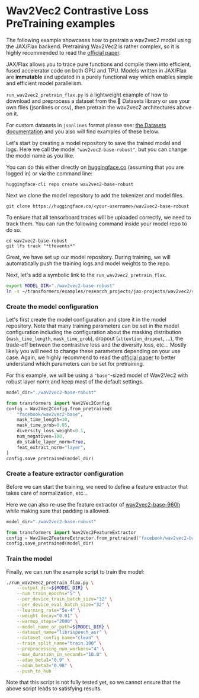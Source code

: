 # Wav2Vec2 Contrastive Loss PreTraining examples

The following example showcases how to pretrain a wav2vec2 model using the JAX/Flax backend.
Pretraining Wav2Vec2 is rather complex, so it is highly recommended to read the 
[official paper](https://arxiv.org/abs/2006.11477).

JAX/Flax allows you to trace pure functions and compile them into efficient, fused accelerator code on both GPU and TPU.
Models written in JAX/Flax are **immutable** and updated in a purely functional
way which enables simple and efficient model parallelism.

`run_wav2vec2_pretrain_flax.py` is a lightweight example of how to download and preprocess a dataset from the 🤗 Datasets library or use your own files (jsonlines or csv), then pretrain the wav2vec2 architectures above on it.

For custom datasets in `jsonlines` format please see: [the Datasets documentation](https://huggingface.co/docs/datasets/loading_datasets.html#json-files) and you also will find examples of these below.

Let's start by creating a model repository to save the trained model and logs.
Here we call the model `"wav2vec2-base-robust"`, but you can change the model name as you like.

You can do this either directly on [huggingface.co](https://huggingface.co/new) (assuming that
you are logged in) or via the command line:

```
huggingface-cli repo create wav2vec2-base-robust
```

Next we clone the model repository to add the tokenizer and model files.

```
git clone https://huggingface.co/<your-username>/wav2vec2-base-robust
```

To ensure that all tensorboard traces will be uploaded correctly, we need to 
track them. You can run the following command inside your model repo to do so.

```
cd wav2vec2-base-robust
git lfs track "*tfevents*"
```

Great, we have set up our model repository. During training, we will automatically
push the training logs and model weights to the repo.

Next, let's add a symbolic link to the `run_wav2vec2_pretrain_flax`.

```bash
export MODEL_DIR="./wav2vec2-base-robust"
ln -s ~/transformers/examples/research_projects/jax-projects/wav2vec2/run_wav2vec2_pretrain_flax.py ./
```

### Create the model configuration

Let's first create the model configuration and store it in the model repository. 
Note that many training parameters can be set in the model configuration including
the configuration about the masking distribution (`mask_time_length`, `mask_time_prob`), 
dropout (`attention_dropout`, ...), the trade-off between the contrastive loss and 
the diversity loss, etc...
Mostly likely you will need to change these parameters depending on your use case.
Again, we highly recommend to read the [official paper](https://arxiv.org/abs/2006.11477) 
to better understand which parameters can be set for pretraining.

For this example, we will be using a `"base"`-sized model of Wav2Vec2 with robust 
layer norm and keep most of the default settings.

```python
model_dir="./wav2vec2-base-robust"

from transformers import Wav2Vec2Config
config = Wav2Vec2Config.from_pretrained(
    "facebook/wav2vec2-base", 
    mask_time_length=10,
    mask_time_prob=0.05,
    diversity_loss_weight=0.1,
    num_negatives=100,
    do_stable_layer_norm=True,
    feat_extract_norm="layer",
)
config.save_pretrained(model_dir)
```

### Create a feature extractor configuration

Before we can start the training, we need to define 
a feature extractor that takes care of normalization, etc...

Here we can also re-use the feature extractor of [wav2vec2-base-960h](https://huggingface.co/facebook/wav2vec2-base) while making sure that padding is allowed.


```python
model_dir="./wav2vec2-base-robust"

from transformers import Wav2Vec2FeatureExtractor
config = Wav2Vec2FeatureExtractor.from_pretrained("facebook/wav2vec2-base", return_attention_mask=True)
config.save_pretrained(model_dir)
```

### Train the model
Finally, we can run the example script to train the model:

```bash
./run_wav2vec2_pretrain_flax.py \
    --output_dir=${MODEL_DIR} \
    --num_train_epochs="5" \
    --per_device_train_batch_size="32" \
    --per_device_eval_batch_size="32" \
    --learning_rate="5e-4" \
    --weight_decay="0.01" \
    --warmup_steps="2000" \
    --model_name_or_path=${MODEL_DIR} \
    --dataset_name="librispeech_asr" \
    --dataset_config_name="clean" \
    --train_split_name="train.100" \
    --preprocessing_num_workers="4" \
    --max_duration_in_seconds="10.0" \
    --adam_beta1="0.9" \
    --adam_beta2="0.98" \
    --push_to_hub
```

Note that this script is not fully tested yet, so we cannot ensure that 
the above script leads to satisfying results.
